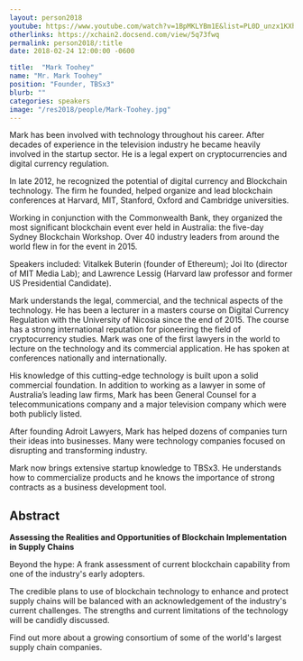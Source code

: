 ```yaml
---
layout: person2018
youtube: https://www.youtube.com/watch?v=1BpMKLYBm1E&list=PL0D_unzx1KXhvrIzPl1j0mrihgq44nGOh&index=23&t=0s
otherlinks: https://xchain2.docsend.com/view/5q73fwq
permalink: person2018/:title
date: 2018-02-24 12:00:00 -0600

title:  "Mark Toohey"
name: "Mr. Mark Toohey"
position: "Founder, TBSx3"
blurb: ""
categories: speakers
image: "/res2018/people/Mark-Toohey.jpg"
---
```


Mark has been involved with technology throughout his career. After decades of experience in the television industry he became heavily involved in the startup sector. He is a legal expert on cryptocurrencies and digital currency regulation.

In late 2012, he recognized the potential of digital currency and Blockchain technology. The firm he founded, helped organize and lead blockchain conferences at Harvard, MIT, Stanford, Oxford and Cambridge universities.

Working in conjunction with the Commonwealth Bank, they organized the most significant blockchain event ever held in Australia: the five-day Sydney Blockchain Workshop. Over 40 industry leaders from around the world flew in for the event in 2015.

Speakers included: Vitalkek Buterin (founder of Ethereum); Joi Ito (director of MIT Media Lab); and Lawrence Lessig (Harvard law professor and former US Presidential Candidate).

Mark understands the legal, commercial, and the technical aspects of the technology. He has been a lecturer in a masters course on Digital Currency Regulation with the University of Nicosia since the end of 2015. The course has a strong international reputation for pioneering the field of cryptocurrency studies.
Mark was one of the first lawyers in the world to lecture on the technology and its commercial application. He has spoken at conferences nationally and internationally.

His knowledge of this cutting-edge technology is built upon a solid commercial foundation. In addition to working as a lawyer in some of Australia’s leading law firms, Mark has been General Counsel for a telecommunications company and a major television company which were both publicly listed.

After founding Adroit Lawyers, Mark has helped dozens of companies turn their ideas into businesses. Many were technology companies focused on disrupting and transforming industry.

Mark now brings extensive startup knowledge to TBSx3. He understands how to commercialize products and he knows the importance of strong contracts as a business development tool.

## Abstract

**Assessing the Realities and Opportunities of Blockchain Implementation in Supply Chains**

Beyond the hype: A frank assessment of current blockchain capability from one of the industry's early adopters. 

The credible plans to use of blockchain technology to enhance and protect supply chains will be balanced with an acknowledgement of the industry's current challenges. The strengths and current limitations of the technology will be candidly discussed. 

Find out more about a growing consortium of some of the world's largest supply chain companies.
